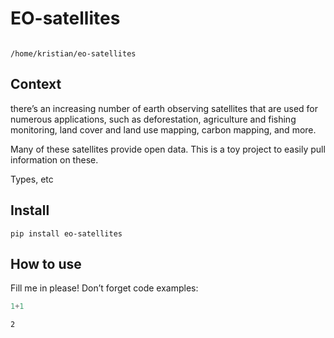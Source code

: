 EO-satellites
================

<!-- WARNING: THIS FILE WAS AUTOGENERATED! DO NOT EDIT! -->

``` python
```

    /home/kristian/eo-satellites

## Context

there’s an increasing number of earth observing satellites that are used
for numerous applications, such as deforestation, agriculture and
fishing monitoring, land cover and land use mapping, carbon mapping, and
more.

Many of these satellites provide open data. This is a toy project to
easily pull information on these.

Types, etc

## Install

`pip install eo-satellites`

## How to use

Fill me in please! Don’t forget code examples:

``` python
1+1
```

    2
